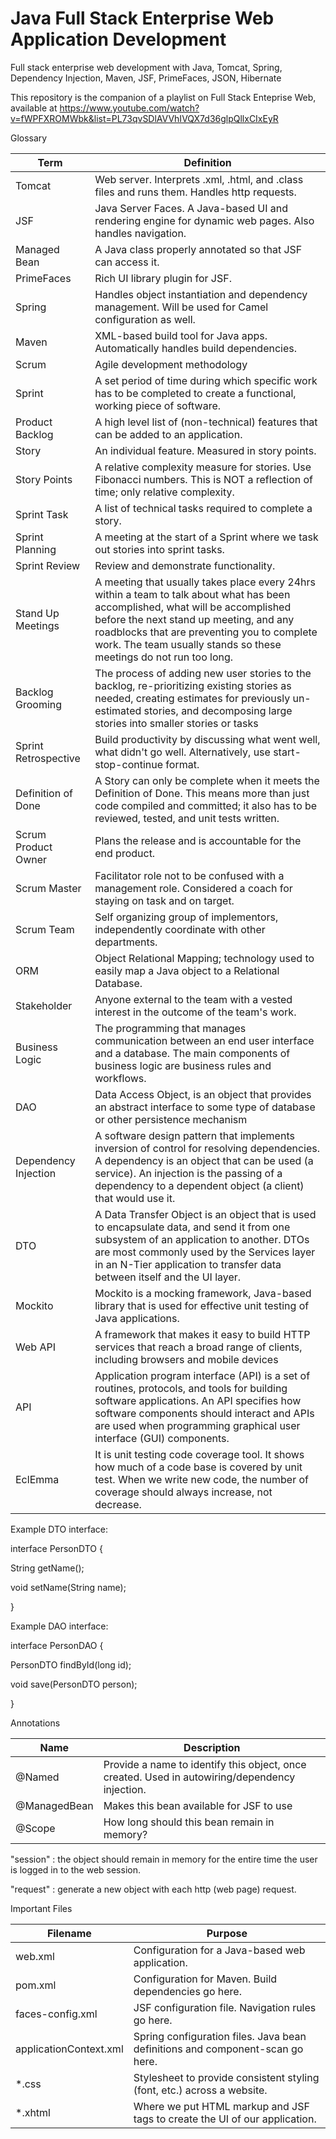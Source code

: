 # Java Full Stack Enterprise Web Application Development
Full stack enterprise web development with Java, Tomcat, Spring, Dependency Injection, Maven, JSF, PrimeFaces, JSON, Hibernate

This repository is the companion of a playlist on Full Stack Enteprise Web, available at https://www.youtube.com/watch?v=fWPFXROMWbk&list=PL73qvSDlAVVhIVQX7d36glpQllxCIxEyR

Glossary

Term|	Definition
--- | ---
Tomcat | Web server.  Interprets .xml, .html, and .class files and runs them.  Handles http requests.
JSF	| Java Server Faces.  A Java-based UI and rendering engine for dynamic web pages.  Also handles navigation.
Managed Bean |	A Java class properly annotated so that JSF can access it.
PrimeFaces |	Rich UI library plugin for JSF.
Spring |	Handles object instantiation and dependency management.  Will be used for Camel configuration as well.
Maven |	XML-based build tool for Java apps.  Automatically handles build dependencies.
Scrum |	Agile development methodology
Sprint |	A set period of time during which specific work has to be completed to create a functional, working piece of software.
Product Backlog |	A high level list of (non-technical) features that can be added to an application.  
Story |	An individual feature.  Measured in story points.
Story Points |	A relative complexity measure for stories.  Use Fibonacci numbers.  This is NOT a reflection of time; only relative complexity.
Sprint Task |	A list of technical tasks required to complete a story.
Sprint Planning |	A meeting at the start of a Sprint where we task out stories into sprint tasks.
Sprint Review	| Review and demonstrate functionality.
Stand Up Meetings	| A meeting that usually takes place every 24hrs within a team to talk about what has been accomplished, what will be accomplished before the next stand up meeting, and any roadblocks that are preventing you to complete work. The team usually stands so these meetings do not run too long.
Backlog Grooming	| The process of adding new user stories to the backlog, re-prioritizing existing stories as needed, creating estimates for previously un-estimated stories, and decomposing large stories into smaller stories or tasks
Sprint Retrospective |	Build productivity by discussing what went well, what didn't go well.  Alternatively, use start-stop-continue format.
Definition of Done | A Story can only be complete when it meets the Definition of Done.  This means more than just code compiled and committed; it also has to be reviewed, tested, and unit tests written.
Scrum Product Owner |	Plans the release and is accountable for the end product.
Scrum Master | Facilitator role not to be confused with a management role. Considered a coach for staying on task and on target.
Scrum Team | Self organizing group of implementors, independently coordinate with other departments.
ORM	| Object Relational Mapping; technology used to easily map a Java object to a Relational Database.
Stakeholder |	Anyone external to the team with a vested interest in the outcome of the team's work.
Business Logic	| The programming that manages communication between an end user interface and a database. The main components of business logic are business rules and workflows.
DAO	| Data Access Object, is an object that provides an abstract interface to some type of database or other persistence mechanism
Dependency Injection	| A software design pattern that implements inversion of control for resolving dependencies. A dependency is an object that can be used (a service). An injection is the passing of a dependency to a dependent object (a client) that would use it.
DTO	| A Data Transfer Object is an object that is used to encapsulate data, and send it from one subsystem of an application to another. DTOs are most commonly used by the Services layer in an N-Tier application to transfer data between itself and the UI layer.
Mockito |	Mockito is a mocking framework, Java-based library that is used for effective unit testing of Java applications.
Web API	| A framework that makes it easy to build HTTP services that reach a broad range of clients, including browsers and mobile devices
API	| Application program interface (API) is a set of routines, protocols, and tools for building software applications. An API specifies how software components should interact and APIs are used when programming graphical user interface (GUI) components.
EclEmma |	It is unit testing code coverage tool. It shows how much of a code base is covered by unit test. When we write new code, the number of coverage should always increase, not decrease.

Example DTO interface:

interface PersonDTO {

  String getName();

  void setName(String name);

}

Example DAO interface:

interface PersonDAO {

PersonDTO findById(long id);

void save(PersonDTO person);

}

Annotations

Name | Description
--- | ---
@Named | Provide a name to identify this object, once created.  Used in autowiring/dependency injection.
@ManagedBean | Makes this bean available for JSF to use
@Scope	| How long should this bean remain in memory?

"session" : the object should remain in memory for the entire time the user is logged in to the web session.

"request" : generate a new object with each http (web page) request.


Important Files

Filename | 	Purpose
--- | ---
web.xml | 	Configuration for a Java-based web application.
pom.xml | 	Configuration for Maven.  Build dependencies go here.
faces-config.xml | 	JSF configuration file.  Navigation rules go here.
applicationContext.xml | 	Spring configuration files.  Java bean definitions and component-scan go here.
*.css	 | Stylesheet to provide consistent styling (font, etc.) across a website.
*.xhtml	 | Where we put HTML markup and JSF tags to create the UI of our application.

